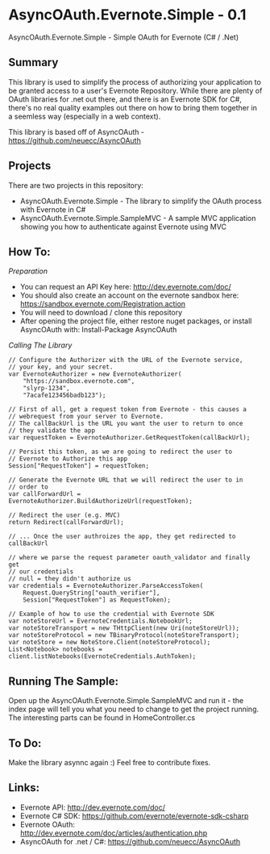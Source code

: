 AsyncOAuth.Evernote.Simple - 0.1
================================

AsyncOAuth.Evernote.Simple - Simple OAuth for Evernote (C# / .Net)

Summary
-------

This library is used to simplify the process of authorizing your application to
be granted access to a user's Evernote Repository. While there are plenty of 
OAuth libraries for .net out there, and there is an Evernote SDK for C#, 
there's no real quality examples out there on how to bring them together in a 
seemless way (especially in a web context).

This library is based off of AsyncOAuth - https://github.com/neuecc/AsyncOAuth

Projects
--------

There are two projects in this repository:

 * AsyncOAuth.Evernote.Simple - The library to simplify the OAuth process with 
   Evernote in C#
 * AsyncOAuth.Evernote.Simple.SampleMVC - A sample MVC application showing you
   how to authenticate against Evernote using MVC
   
How To:
-------

*Preparation*

 * You can request an API Key here: http://dev.evernote.com/doc/
 * You should also create an account on the evernote sandbox here: 
    https://sandbox.evernote.com/Registration.action
 * You will need to download / clone this repository
 * After opening the project file, either restore nuget packages, or 
   install AsyncOAuth with:
       Install-Package AsyncOAuth

*Calling The Library*

	// Configure the Authorizer with the URL of the Evernote service,
	// your key, and your secret.
	var EvernoteAuthorizer = new EvernoteAuthorizer(
	    "https://sandbox.evernote.com", 
		"slyrp-1234",
		"7acafe123456badb123");
	
    // First of all, get a request token from Evernote - this causes a 
	// webrequest from your server to Evernote.
	// The callBackUrl is the URL you want the user to return to once
	// they validate the app
    var requestToken = EvernoteAuthorizer.GetRequestToken(callBackUrl);
	
	// Persist this token, as we are going to redirect the user to 
	// Evernote to Authorize this app
	Session["RequestToken"] = requestToken;
	
	// Generate the Evernote URL that we will redirect the user to in
	// order to 
    var callForwardUrl = EvernoteAuthorizer.BuildAuthorizeUrl(requestToken);
	
	// Redirect the user (e.g. MVC)
	return Redirect(callForwardUrl);
	
	// ... Once the user authroizes the app, they get redirected to callBackUrl
	
	// where we parse the request parameter oauth_validator and finally get
	// our credentials
	// null = they didn't authorize us
	var credentials = EvernoteAuthorizer.ParseAccessToken(
	    Request.QueryString["oauth_verifier"], 
		Session["RequestToken"] as RequestToken);
		
	// Example of how to use the credential with Evernote SDK
    var noteStoreUrl = EvernoteCredentials.NotebookUrl;
    var noteStoreTransport = new THttpClient(new Uri(noteStoreUrl));
    var noteStoreProtocol = new TBinaryProtocol(noteStoreTransport);
    var noteStore = new NoteStore.Client(noteStoreProtocol);
    List<Notebook> notebooks = client.listNotebooks(EvernoteCredentials.AuthToken);
	
Running The Sample:
-------------------

Open up the AsyncOAuth.Evernote.Simple.SampleMVC and run it - the index page 
will tell you what you need to change to get the project running. The 
interesting parts can be found in HomeController.cs

To Do:
------

Make the library asynnc again :) Feel free to contribute fixes.

Links:
------
 * Evernote API: http://dev.evernote.com/doc/
 * Evernote C# SDK: https://github.com/evernote/evernote-sdk-csharp
 * Evernote OAuth: http://dev.evernote.com/doc/articles/authentication.php
 * AsyncOAuth for .net / C#: https://github.com/neuecc/AsyncOAuth
